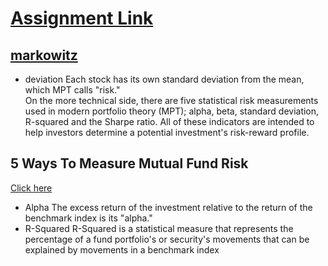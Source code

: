 # [Assignment Link](https://www.dropbox.com/s/sebhqixn3q9pe6h/Markowitz%20portfolio%20optimization.docx?dl=0)

## [markowitz](https://www.investopedia.com/walkthrough/fund-guide/introduction/1/modern-portfolio-theory-mpt.aspx#ixzz56p723VDD)
- deviation
Each stock has its own standard deviation from the mean, which MPT calls "risk."<br>
On the more technical side, there are five statistical risk measurements used in modern portfolio theory (MPT); alpha, beta, standard deviation, R-squared and the Sharpe ratio. All of these indicators are intended to help investors determine a potential investment's risk-reward profile.

## 5 Ways To Measure Mutual Fund Risk
[Click here](https://www.investopedia.com/articles/mutualfund/112002.asp)
- Alpha
The excess return of the investment relative to the return of the benchmark index is its "alpha."
- R-Squared
R-Squared is a statistical measure that represents the percentage of a fund portfolio's or security's movements that can be explained by movements in a benchmark index

